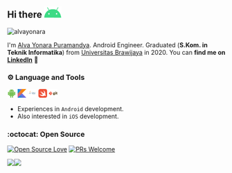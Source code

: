 ## Hi there <img alt="GIF" src="https://github.com/alvayonara/alvayonara/blob/main/android.gif" width="40px" />

<img src="https://github-readme-stats.vercel.app/api?username=alvayonara&show_icons=true&count_private=true&theme=vue&hide=issues,contribs&show_icons=true" alt="alvayonara" />

I'm <a href="https://alvayonara.com/">Alva Yonara Puramandya</a>. Android Engineer. Graduated (**S.Kom. in Teknik Informatika**) from [Universitas Brawijaya](https://ub.ac.id/) in 2020. You can **find me on [LinkedIn](https://www.linkedin.com/in/alva-yonara-puramandya/)**  👋

### :gear: Language and Tools 

<code><img height="20" src="https://raw.githubusercontent.com/github/explore/5c058a388828bb5fde0bcafd4bc867b5bb3f26f3/topics/android/android.png"></code>
<code><img height="20" src="https://raw.githubusercontent.com/github/explore/80688e429a7d4ef2fca1e82350fe8e3517d3494d/topics/kotlin/kotlin.png"></code>
<code><img height="20" src="https://raw.githubusercontent.com/github/explore/80688e429a7d4ef2fca1e82350fe8e3517d3494d/topics/java/java.png"></code>
<code><img height="20" src="https://raw.githubusercontent.com/github/explore/80688e429a7d4ef2fca1e82350fe8e3517d3494d/topics/swift/swift.png"></code>
<code><img height="20" src="https://raw.githubusercontent.com/github/explore/80688e429a7d4ef2fca1e82350fe8e3517d3494d/topics/git/git.png"></code>

* Experiences in `Android` development.
* Also interested in `iOS` development.

### :octocat: Open Source

[![Open Source Love](https://badges.frapsoft.com/os/v2/open-source.svg?v=103)](https://github.com/alvayonara) [![PRs Welcome](https://img.shields.io/badge/PRs-welcome-brightgreen.svg?style=flat&logo=github)](https://github.com/alvayonara/MealsFood)

<a href="https://github.com/alvayonara/MealsFood">
  <img align="left" src="https://github-readme-stats.vercel.app/api/pin/?username=alvayonara&repo=MealsFood" />
</a>
<a href="https://github.com/alvayonara/MovieProject">
  <img align="left" src="https://github-readme-stats.vercel.app/api/pin/?username=alvayonara&repo=MovieProject" />
</a>
